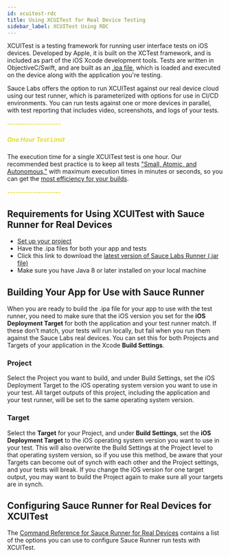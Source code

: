 ```yaml
---
id: xcuitest-rdc
title: Using XCUITest for Real Device Testing
sidebar_label: XCUITest Using RDC
---
```


XCUITest is a testing framework for running user interface tests on iOS devices. Developed by Apple, it is built on the XCTest framework, and is included as part of the iOS Xcode development tools. Tests are written in ObjectiveC/Swift, and are built as an [.ipa file](https://wiki.saucelabs.com/display/DOCSDEV/Creating+an+ipa+File), which is loaded and executed on the device along with the application you're testing.

Sauce Labs offers the option to run XCUITest against our real device cloud using our test runner, which is parameterized with options for use in CI/CD environments. You can run tests against one or more devices in parallel, with test reporting that includes video, screenshots, and logs of your tests.

<span style="color:#E5DC1D"> ***-------------------*** </span>
##### <span style="color:#E5DC1D">**One Hour Test Limit**</span>

The execution time for a single XCUITest test is one hour. Our recommended best practice is to keep all tests ["Small, Atomic, and Autonomous,"](https://wiki.saucelabs.com/pages/viewpage.action?pageId=48365933) with maximum execution times in minutes or seconds, so you can get the [most efficiency for your builds](https://wiki.saucelabs.com/pages/viewpage.action?pageId=72002870).

<span style="color:#E5DC1D"> ***-------------------*** </span>

## Requirements for Using XCUITest with Sauce Runner for Real Devices

* [Set up your project](https://wiki.saucelabs.com/pages/viewpage.action?pageId=92677287)
* Have the .ipa files for both your app and tests
* Click this link to download the [latest version of Sauce Labs Runner (.jar file)](https://s3.amazonaws.com/saucelabs-runner/v1.9/runner.jar)
* Make sure you have Java 8 or later installed on your local machine

## Building Your App for Use with Sauce Runner
When you are ready to build the .ipa file for your app to use with the test runner, you need to make sure that the iOS version you set for the **iOS Deployment Target** for both the application and your test runner match. If these don’t match, your tests will run locally, but fail when you run them against the Sauce Labs real devices. You can set this for both Projects and Targets of your application in the Xcode **Build Settings**.  

### Project
Select the Project you want to build, and under Build Settings, set the iOS Deployment Target to the iOS operating system version you want to use in your test. All target outputs of this project, including the application and your test runner, will be set to the same operating system version.

### Target
Select the **Target** for your Project, and under **Build Settings**, set the **iOS Deployment Target** to the iOS operating system version you want to use in your test. This will also overwrite the Build Settings at the Project level to that operating system version, so if you use this method, be aware that your Targets can become out of synch with each other and the Project settings, and your tests will break. If you change the iOS version for one target output, you may want to build the Project again to make sure all your targets are in synch.

## Configuring Sauce Runner for Real Devices for XCUITest
The [Command Reference for Sauce Runner for Real Devices](https://wiki.saucelabs.com/display/DOCS/Command+Reference+for+Sauce+Runner+for+Real+Devices) contains a list of the options you can use to configure Sauce Runner run tests with XCUITest.
